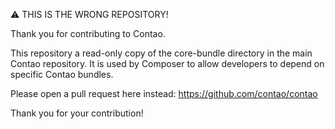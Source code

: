 ⚠ THIS IS THE WRONG REPOSITORY!

Thank you for contributing to Contao.

This repository a read-only copy of the core-bundle directory in the main Contao repository. It is used by Composer to allow developers to depend on specific Contao bundles.

Please open a pull request here instead: https://github.com/contao/contao

Thank you for your contribution!
